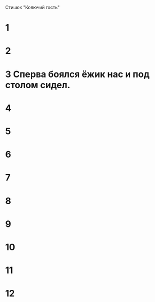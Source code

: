 Стишок "Колючий гость"
# 1
# 2
# 3 Сперва боялся ёжик нас и под столом сидел.
# 4
# 5
# 6
# 7
# 8
# 9
# 10
# 11
# 12